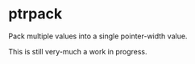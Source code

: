 # ptrpack

Pack multiple values into a single pointer-width value.

This is still very-much a work in progress.
